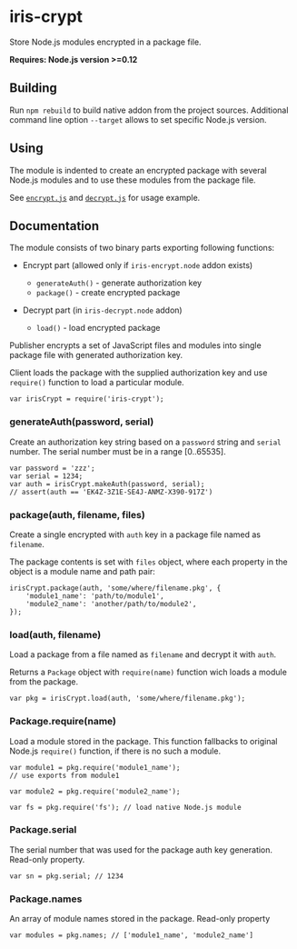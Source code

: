 # iris-crypt

Store Node.js modules encrypted in a package file.

**Requires: Node.js version >=0.12**

## Building

Run `npm rebuild` to build native addon from the project sources. Additional
command line option `--target` allows to set specific Node.js version.

## Using

The module is indented to create an encrypted package with several Node.js modules
and to use these modules from the package file.

See [`encrypt.js`](./tests/test.js) and [`decrypt.js`](./tests/decrypt.js) for usage example.

## Documentation

The module consists of two binary parts exporting following functions:

  - Encrypt part (allowed only if `iris-encrypt.node` addon exists)
    * `generateAuth()` - generate authorization key
    * `package()` - create encrypted package

  - Decrypt part (in `iris-decrypt.node` addon)
    * `load()` - load encrypted package

Publisher encrypts a set of JavaScript files and modules into single package
file with generated authorization key.

Client loads the package with the supplied authorization key and use `require()`
function to load a particular module.

```
var irisCrypt = require('iris-crypt');
```

### generateAuth(password, serial)

Create an authorization key string based on a `password` string
and `serial` number. The serial number must be in a range [0..65535].

```
var password = 'zzz';
var serial = 1234;
var auth = irisCrypt.makeAuth(password, serial);
// assert(auth == 'EK4Z-3Z1E-SE4J-ANMZ-X390-917Z')
```

### package(auth, filename, files)

Create a single encrypted with `auth` key in a package file named as `filename`.

The package contents is set with `files` object, where each property in the
object is a module name and path pair:

```
irisCrypt.package(auth, 'some/where/filename.pkg', {
	'module1_name': 'path/to/module1',
	'module2_name': 'another/path/to/module2',
});
```

### load(auth, filename)

Load a package from a file named as `filename` and decrypt it with `auth`.

Returns a `Package` object with `require(name)` function wich loads a module from
the package.

```
var pkg = irisCrypt.load(auth, 'some/where/filename.pkg');
```

### Package.require(name)

Load a module stored in the package. This function fallbacks to original Node.js
`require()` function, if there is no such a module.

```
var module1 = pkg.require('module1_name');
// use exports from module1

var module2 = pkg.require('module2_name');

var fs = pkg.require('fs'); // load native Node.js module
```

### Package.serial

The serial number that was used for the package auth key generation.
Read-only property.

```
var sn = pkg.serial; // 1234
```

### Package.names

An array of module names stored in the package.
Read-only property

```
var modules = pkg.names; // ['module1_name', 'module2_name']
```

